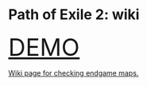# Path of Exile 2: wiki

<font size="42px"><a href="https://hicugi.github.io/poe2-wiki/" target="_blank" rel="noreferrer">DEMO</font>

Wiki page for checking endgame maps.
